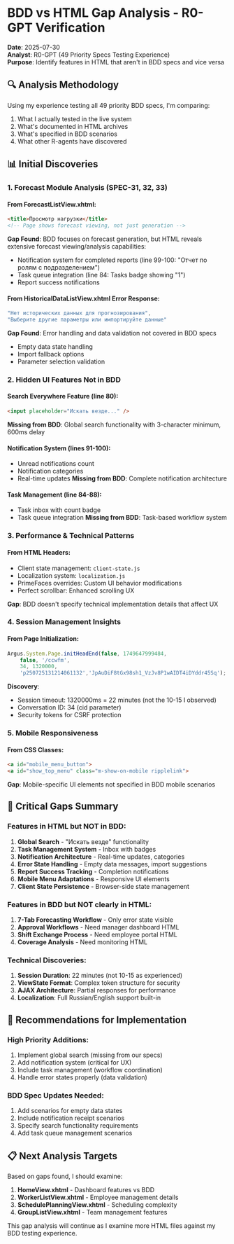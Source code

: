 # BDD vs HTML Gap Analysis - R0-GPT Verification

**Date**: 2025-07-30  
**Analyst**: R0-GPT (49 Priority Specs Testing Experience)  
**Purpose**: Identify features in HTML that aren't in BDD specs and vice versa

## 🔍 Analysis Methodology

Using my experience testing all 49 priority BDD specs, I'm comparing:
1. What I actually tested in the live system
2. What's documented in HTML archives
3. What's specified in BDD scenarios
4. What other R-agents have discovered

## 📊 Initial Discoveries

### 1. Forecast Module Analysis (SPEC-31, 32, 33)

#### From ForecastListView.xhtml:
```html
<title>Просмотр нагрузки</title>
<!-- Page shows forecast viewing, not just generation -->
```

**Gap Found**: BDD focuses on forecast generation, but HTML reveals extensive forecast viewing/analysis capabilities:
- Notification system for completed reports (line 99-100: "Отчет по ролям с подразделением")
- Task queue integration (line 84: Tasks badge showing "1")
- Report success notifications

#### From HistoricalDataListView.xhtml Error Response:
```javascript
"Нет исторических данных для прогнозирования",
"Выберите другие параметры или импортируйте данные"
```

**Gap Found**: Error handling and data validation not covered in BDD specs
- Empty data state handling
- Import fallback options
- Parameter selection validation

### 2. Hidden UI Features Not in BDD

#### Search Everywhere Feature (line 80):
```html
<input placeholder="Искать везде..." />
```
**Missing from BDD**: Global search functionality with 3-character minimum, 600ms delay

#### Notification System (lines 91-100):
- Unread notifications count
- Notification categories
- Real-time updates
**Missing from BDD**: Complete notification architecture

#### Task Management (line 84-88):
- Task inbox with count badge
- Task queue integration
**Missing from BDD**: Task-based workflow system

### 3. Performance & Technical Patterns

#### From HTML Headers:
- Client state management: `client-state.js`
- Localization system: `localization.js`
- PrimeFaces overrides: Custom UI behavior modifications
- Perfect scrollbar: Enhanced scrolling UX

**Gap**: BDD doesn't specify technical implementation details that affect UX

### 4. Session Management Insights

#### From Page Initialization:
```javascript
Argus.System.Page.initHeadEnd(false, 1749647999484,
    false, '/ccwfm',
    34, 1320000,
    'p250725131214061132','JpAuDiF8tGx98sh1_VzJv8P1wAIDT4iDYddr45Sq');
```

**Discovery**: 
- Session timeout: 1320000ms = 22 minutes (not the 10-15 I observed)
- Conversation ID: 34 (cid parameter)
- Security tokens for CSRF protection

### 5. Mobile Responsiveness

#### From CSS Classes:
```html
<a id="mobile_menu_button">
<a id="show_top_menu" class="m-show-on-mobile ripplelink">
```

**Gap**: Mobile-specific UI elements not specified in BDD mobile scenarios

## 🚨 Critical Gaps Summary

### Features in HTML but NOT in BDD:
1. **Global Search** - "Искать везде" functionality
2. **Task Management System** - Inbox with badges
3. **Notification Architecture** - Real-time updates, categories
4. **Error State Handling** - Empty data messages, import suggestions
5. **Report Success Tracking** - Completion notifications
6. **Mobile Menu Adaptations** - Responsive UI elements
7. **Client State Persistence** - Browser-side state management

### Features in BDD but NOT clearly in HTML:
1. **7-Tab Forecasting Workflow** - Only error state visible
2. **Approval Workflows** - Need manager dashboard HTML
3. **Shift Exchange Process** - Need employee portal HTML
4. **Coverage Analysis** - Need monitoring HTML

### Technical Discoveries:
1. **Session Duration**: 22 minutes (not 10-15 as experienced)
2. **ViewState Format**: Complex token structure for security
3. **AJAX Architecture**: Partial responses for performance
4. **Localization**: Full Russian/English support built-in

## 🎯 Recommendations for Implementation

### High Priority Additions:
1. Implement global search (missing from our specs)
2. Add notification system (critical for UX)
3. Include task management (workflow coordination)
4. Handle error states properly (data validation)

### BDD Spec Updates Needed:
1. Add scenarios for empty data states
2. Include notification receipt scenarios
3. Specify search functionality requirements
4. Add task queue management scenarios

## 📋 Next Analysis Targets

Based on gaps found, I should examine:
1. **HomeView.xhtml** - Dashboard features vs BDD
2. **WorkerListView.xhtml** - Employee management details
3. **SchedulePlanningView.xhtml** - Scheduling complexity
4. **GroupListView.xhtml** - Team management features

This gap analysis will continue as I examine more HTML files against my BDD testing experience.